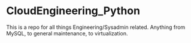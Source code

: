 # CloudEngineering_Python
This is a repo for all things Engineering/Sysadmin related. Anything from MySQL, to general maintenance, to virtualization.
